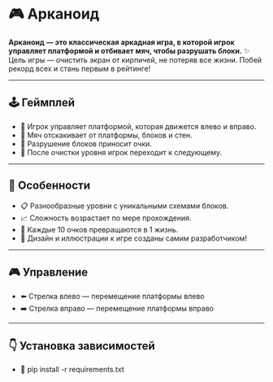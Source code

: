 # 🎮 Арканоид

**Арканоид — это классическая аркадная игра, в которой игрок управляет платформой и отбивает мяч, чтобы разрушать блоки.**
✨ Цель игры — очистить экран от кирпичей, не потеряв все жизни.
Побей рекорд всех и стань первым в рейтинге! 

---

## 🕹 Геймплей

- 🏓 Игрок управляет платформой, которая движется влево и вправо.  
- 🔵 Мяч отскакивает от платформы, блоков и стен.  
- 🧱 Разрушение блоков приносит очки.
- 🚀 После очистки уровня игрок переходит к следующему.  

---

## 🌟 Особенности

- 📋 Разнообразные уровни с уникальными схемами блоков.  
- 📈 Сложность возрастает по мере прохождения.
- 💯 Каждые 10 очков превращаются в 1 жизнь.
- 🌌 Дизайн и иллюстрации к игре созданы самим разработчиком! 

---

## 🎮 Управление

- ⬅️ Стрелка влево — перемещение платформы влево  
- ➡️ Стрелка вправо — перемещение платформы вправо    

---

## 👇 Установка зависимостей 

- 🛒 pip install -r requirements.txt 
